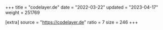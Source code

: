 +++
title = "codelayer.de"
date = "2022-03-22"
updated = "2023-04-17"
weight = 251769

[extra]
source = "https://codelayer.de"
ratio = 7
size = 246
+++
